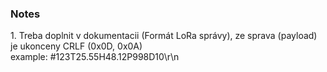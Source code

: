 
<h3>Notes</h3>
1. Treba doplnit v dokumentacii (Formát LoRa správy), ze sprava (payload) je ukonceny CRLF (0x0D, 0x0A) 
</br>
 example:       <b2> #123T25.55H48.12P998D10\r\n </b2>         
